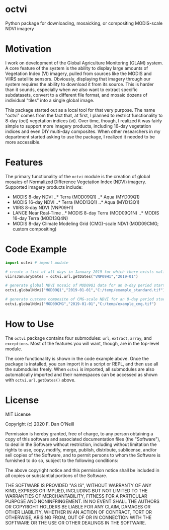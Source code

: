 # octvi
Python package for downloading, mosaicking, or compositing MODIS-scale NDVI imagery

# Motivation
I work on development of the Global Agriculture Monitoring (GLAM) system. A core feature of the system is the ability to display large amounts of Vegetation Index (VI) imagery, pulled from sources like the MODIS and VIIRS satellite sensors. Obviously, displaying that imagery through our system requires the ability to download it from its source. This is harder than it sounds, especially when we also want to extract specific subdatasets, convert to a different file format, and mosaic dozens of individual "tiles" into a single global image.

This package started out as a local tool for that very purpose. The name "octvi" comes from the fact that, at first, I planned to restrict functionality to 8-day (oct) vegetation indices (vi). Over time, though, I realized it was fairly simple to support more imagery products, including 16-day vegetation indices and even DIY multi-day composites. When other researchers in my department started asking to use the package, I realized it needed to be more accessible.

# Features
The primary functionality of the `octvi` module is the creation of global mosaics of Normalized Difference Vegetation Index (NDVI) imagery. Supported imagery products include:

* MODIS 8-day NDVI
..* Terra (MOD09Q1)
..* Aqua (MYD09Q1)
* MODIS 16-day NDVI
..* Terra (MOD13Q1)
..* Aqua (MYD13Q1)
* VIIRS 8-day NDVI (VNP09H1)
* LANCE Near Real-Time
..* MODIS 8-day Terra (MOD09Q1N)
..* MODIS 16-day Terra (MOD13Q4N)
* MODIS 8-day Climate Modeling Grid (CMG)-scale NDVI (MOD09CMG; custom compositing)

# Code Example

```python
import octvi # import module

# create a list of all days in January 2019 for which there exists valid VNP09H1 imagery
viirsJanuaryDates = octvi.url.getDates("VNP09H1","2019-01") 

# generate global NDVI mosaic of MOD09Q1 data for an 8-day period starting on January 1st, 2019
octvi.globalNdvi("MOD09Q1","2019-01-01","C:/temp/example_standard.tif") 

# generate custome composite of CMG-scale NDVI for an 8-day period starting on January 1st, 2019
octvi.globalNdvi("MOD09CMG","2019-01-01","C:/temp/example_cmg.tif") 
```

# How to Use
The `octvi` package contains four submodules: `url`, `extract`, `array`, and `exceptions`. Most of the features you will want, though, are in the top-level module.

The core functionality is shown in the code example above. Once the package is installed, you can import it in a script or REPL, and then use all the submodules freely. When `octvi` is imported, all submodules are also automatically imported and their namespaces can be accessed as shown with `octvi.url.getDates()` above.

# License
MIT License

Copyright (c) 2020 F. Dan O'Neill

Permission is hereby granted, free of charge, to any person obtaining a copy
of this software and associated documentation files (the "Software"), to deal
in the Software without restriction, including without limitation the rights
to use, copy, modify, merge, publish, distribute, sublicense, and/or sell
copies of the Software, and to permit persons to whom the Software is
furnished to do so, subject to the following conditions:

The above copyright notice and this permission notice shall be included in all
copies or substantial portions of the Software.

THE SOFTWARE IS PROVIDED "AS IS", WITHOUT WARRANTY OF ANY KIND, EXPRESS OR
IMPLIED, INCLUDING BUT NOT LIMITED TO THE WARRANTIES OF MERCHANTABILITY,
FITNESS FOR A PARTICULAR PURPOSE AND NONINFRINGEMENT. IN NO EVENT SHALL THE
AUTHORS OR COPYRIGHT HOLDERS BE LIABLE FOR ANY CLAIM, DAMAGES OR OTHER
LIABILITY, WHETHER IN AN ACTION OF CONTRACT, TORT OR OTHERWISE, ARISING FROM,
OUT OF OR IN CONNECTION WITH THE SOFTWARE OR THE USE OR OTHER DEALINGS IN THE
SOFTWARE.
